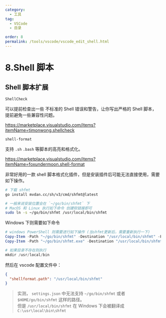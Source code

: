 ```yaml
---
category:
  - 工具
tag:
  - VSCode
  - 目录

order: 8
permalink: /tools/vscode/vscode_edit_shell.html
---
```


# 8.Shell 脚本

## Shell 脚本扩展

`ShellCheck`

可以提前检查出一些 不标准的 Shell 错误和警告，让你写出严格的 Shell 脚本，提前避免一些兼容性问题。

https://marketplace.visualstudio.com/items?itemName=timonwong.shellcheck

`shell-format`

支持 `.sh` `.bash` 等脚本的高亮和格式化。

https://marketplace.visualstudio.com/items?itemName=foxundermoon.shell-format

非常好用的一款 shell 脚本格式化插件，但是安装插件后可能无法直接使用，需要如下操作。

```bash
# 下载 shfmt
go install mvdan.cc/sh/v3/cmd/shfmt@latest

# 一般来说安装位置会在 `~/go/bin/shfmt` 下
# MacOS 和 Linux 执行如下命令 创建软链接即可
sudo ln -s ~/go/bin/shfmt /usr/local/bin/shfmt
```

Windows 下则需要如下命令

```PowerShell
# windows PowerShell 则需要进行如下操作 (当shfmt更新后，需要重新执行一下)
Copy-Item -Path "~/go/bin/shfmt" -Destination "/usr/local/bin/shfmt" -Force
Copy-Item -Path "~/go/bin/shfmt.exe" -Destination "/usr/local/bin/shfmt.exe" -Force

# 如果目录不存在则执行
mkdir /usr/local/bin
```

然后在 vscode 配置文件中：

```json title="settings.json"
{
  "shellformat.path": "/usr/local/bin/shfmt"
}
```

> 实测， `settings.json` 中无法支持 `~/go/bin/shfmt` 或者 `$HOME/go/bin/shfmt` 这样的路径。\
> 但是 `/usr/local/bin/shfmt` 在 Windows 下会被翻译成 `C:\usr\local\bin\shfmt`
